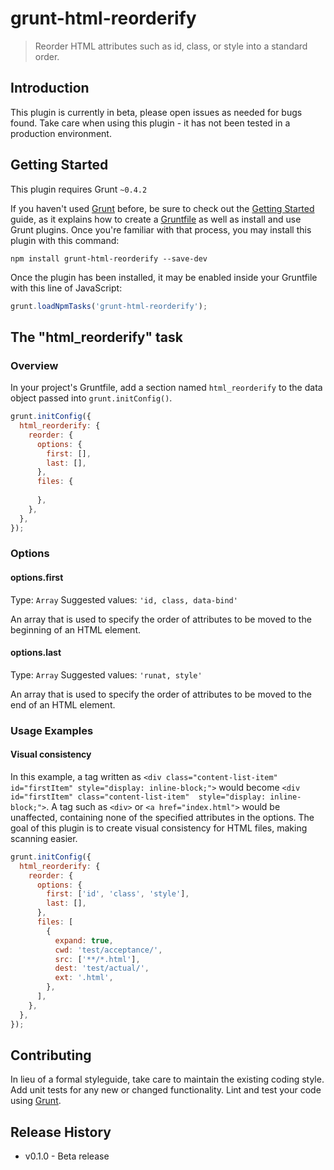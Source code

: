 # grunt-html-reorderify

> Reorder HTML attributes such as id, class, or style into a standard order.

## Introduction
This plugin is currently in beta, please open issues as needed for bugs found. Take care when using this plugin - it has not been tested in a production environment.

## Getting Started
This plugin requires Grunt `~0.4.2`

If you haven't used [Grunt](http://gruntjs.com/) before, be sure to check out the [Getting Started](http://gruntjs.com/getting-started) guide, as it explains how to create a [Gruntfile](http://gruntjs.com/sample-gruntfile) as well as install and use Grunt plugins. Once you're familiar with that process, you may install this plugin with this command:

```shell
npm install grunt-html-reorderify --save-dev
```

Once the plugin has been installed, it may be enabled inside your Gruntfile with this line of JavaScript:

```js
grunt.loadNpmTasks('grunt-html-reorderify');
```

## The "html_reorderify" task

### Overview
In your project's Gruntfile, add a section named `html_reorderify` to the data object passed into `grunt.initConfig()`.

```js
grunt.initConfig({
  html_reorderify: {
    reorder: {
      options: {
        first: [],
        last: [],
      },
      files: {
        
      },
    },
  },
});
```

### Options

#### options.first
Type: `Array`
Suggested values: `'id, class, data-bind'`

An array that is used to specify the order of attributes to be moved to the beginning of an HTML element.

#### options.last
Type: `Array`
Suggested values: `'runat, style'`

An array that is used to specify the order of attributes to be moved to the end of an HTML element.

### Usage Examples

#### Visual consistency
In this example, a tag written as `<div class="content-list-item" id="firstItem" style="display: inline-block;">` would become `<div id="firstItem" class="content-list-item"  style="display: inline-block;">`. A tag such as `<div>` or `<a href="index.html">` would be unaffected, containing none of the specified attributes in the options. The goal of this plugin is to create visual consistency for HTML files, making scanning easier.

```js
grunt.initConfig({
  html_reorderify: {
    reorder: {
      options: {
        first: ['id', 'class', 'style'],
        last: [],
      },
      files: [
        {
          expand: true,
          cwd: 'test/acceptance/',
          src: ['**/*.html'],
          dest: 'test/actual/',
          ext: '.html',
        },
      ],
    },
  },
});
```

## Contributing
In lieu of a formal styleguide, take care to maintain the existing coding style. Add unit tests for any new or changed functionality. Lint and test your code using [Grunt](http://gruntjs.com/).

## Release History

* v0.1.0 - Beta release